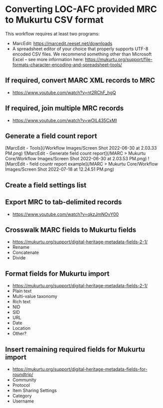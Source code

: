 # Converting LOC-AFC provided MRC to Mukurtu CSV format 

This workflow requires at least two programs: 
- MarcEdit: https://marcedit.reeset.net/downloads 
- A spreadsheet editor of your choice that properly supports UTF-8 encoded CSV files. We recommend something other than Microsoft Excel – see more information here: https://mukurtu.org/support/file-formats-character-encoding-and-spreadsheet-tools/  

## If required, convert MARC XML records to MRC 
- https://www.youtube.com/watch?v=nt2RChF_hgQ

## If required, join multiple MRC records 
- https://www.youtube.com/watch?v=wOIL435CxMI

## Generate a field count report 
[MarcEdit - Tools](/Workflow Images/Screen Shot 2022-06-30 at 2.03.33 PM.png)
![MarcEdit - Generate field count report](/MARC > Mukurtu Core/Workflow Images/Screen Shot 2022-06-30 at 2.03.53 PM.png)
![MarcEdit - field countr report example](/MARC > Mukurtu Core/Workflow Images/Screen Shot 2022-07-18 at 12.24.51 PM.png)

## Create a field settings list 

## Export MRC to tab-delimited records 
- https://www.youtube.com/watch?v=qkzJmNOvY00

## Crosswalk MARC fields to Mukurtu fields 
- https://mukurtu.org/support/digital-heritage-metadata-fields-2-1/  
- Rename 
- Concatenate 
- Divide 

## Format fields for Mukurtu import 
- https://mukurtu.org/support/digital-heritage-metadata-fields-2-1/ 
- Plain text 
- Multi-value taxonomy 
- Rich text 
- NID 
- SID 
- URL 
- Date 
- Location 
- Other? 

## Insert remaining required fields for Mukurtu import 
- https://mukurtu.org/support/digital-heritage-metadata-fields-for-roundtrip/  
- Community 
- Protocol 
- Item Sharing Settings 
- Category 
- Username 
